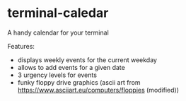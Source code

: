 # terminal-caledar
A handy calendar for your terminal

Features: 
- displays weekly events for the current weekday
- allows to add events for a given date
- 3 urgency levels for events
- funky floppy drive graphics (ascii art from https://www.asciiart.eu/computers/floppies (modified)) 
